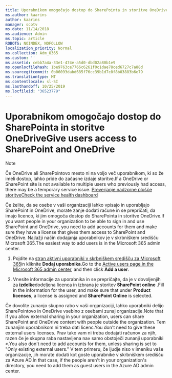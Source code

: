 ```yaml
---
title: Uporabnikom omogočajo dostop do SharePointa in storitve OneDrive
ms.author: kaarins
author: kaarins
manager: scotv
ms.date: 11/14/2018
ms.audience: Admin
ms.topic: article
ROBOTS: NOINDEX, NOFOLLOW
localization_priority: Normal
ms.collection: Adm_O365
ms.custom: ''
ms.assetid: cebb7a4a-33e1-474e-a5d0-dbd02a80b1e9
ms.openlocfilehash: 1be9763ce7766c6261f0c1dae78ced6727c7a88d
ms.sourcegitcommit: 0b06093dabd685f76cc39b1d7c0f8b03883b6e79
ms.translationtype: MT
ms.contentlocale: sl-SI
ms.lasthandoff: 10/25/2019
ms.locfileid: "36523779"
---
```

# <a name="give-users-access-to-sharepoint-and-onedrive"></a><span data-ttu-id="aa92e-102">Uporabnikom omogočajo dostop do SharePointa in storitve OneDrive</span><span class="sxs-lookup"><span data-stu-id="aa92e-102">Give users access to SharePoint and OneDrive</span></span>

> [!NOTE]
> <span data-ttu-id="aa92e-103">Če OneDrive ali SharePointovo mesto ni na voljo več uporabnikom, ki so že imeli dostop, lahko pride do začasne izdaje storitve.</span><span class="sxs-lookup"><span data-stu-id="aa92e-103">If a OneDrive or SharePoint site is not available to multiple users who previously had access, there may be a temporary service issue.</span></span> [<span data-ttu-id="aa92e-104">Preverjanje nadzorne plošče storitve</span><span class="sxs-lookup"><span data-stu-id="aa92e-104">Check the service health dashboard</span></span>](https://portal.office.com/adminportal/home#/servicehealth)
  
<span data-ttu-id="aa92e-105">Če želite, da se osebe v vaši organizaciji lahko vpisajo in uporabljajo SharePoint in OneDrive, morate zanje dodati račune in se prepričati, da imajo licenco, ki jim omogoča dostop do SharePointa in storitve OneDrive.</span><span class="sxs-lookup"><span data-stu-id="aa92e-105">If you want people in your organization to be able to sign in and use SharePoint and OneDrive, you need to add accounts for them and make sure they have a license that gives them access to SharePoint and OneDrive.</span></span> <span data-ttu-id="aa92e-106">Najlažji način dodajanja uporabnikov je v skrbniškem središču Microsoft 365.</span><span class="sxs-lookup"><span data-stu-id="aa92e-106">The easiest way to add users is in the Microsoft 365 admin center.</span></span>
  
1. <span data-ttu-id="aa92e-107">Pojdite na [stran aktivni uporabniki v skrbniškem središču za Microsoft 365](https://portal.office.com/adminportal/home#/users)in kliknite **Dodaj uporabnika**.</span><span class="sxs-lookup"><span data-stu-id="aa92e-107">Go to the [Active users page in the Microsoft 365 admin center](https://portal.office.com/adminportal/home#/users), and then click **Add a user**.</span></span>
    
2. <span data-ttu-id="aa92e-108">Vnesite informacije za uporabnika in se prepričajte, da je v dovoljenjih za **izdelke**dodeljena licenca in izbrana je storitev **SharePoint online** .</span><span class="sxs-lookup"><span data-stu-id="aa92e-108">Fill in the information for the user, and make sure that under **Product licenses**, a license is assigned and **SharePoint Online** is selected.</span></span> 
    
<span data-ttu-id="aa92e-109">Če dovolite zunanjo skupno rabo v vaši organizaciji, lahko uporabniki delijo SharePointovo in OneDrive vsebino z osebami zunaj organizacije.</span><span class="sxs-lookup"><span data-stu-id="aa92e-109">Note that if you allow external sharing in your organization, users can share SharePoint and OneDrive content with people outside the organization.</span></span> <span data-ttu-id="aa92e-110">Tem zunanjim uporabnikom ni treba dati licenc.</span><span class="sxs-lookup"><span data-stu-id="aa92e-110">You don't need to give these external users licenses.</span></span> <span data-ttu-id="aa92e-111">Prav tako vam ni treba dodajati računov za njih, razen če je skupna raba nastavljena na» samo obstoječi zunanji uporabniki «.</span><span class="sxs-lookup"><span data-stu-id="aa92e-111">You also don't need to add accounts for them, unless sharing is set to "Only existing external users."</span></span> <span data-ttu-id="aa92e-112">V tem primeru, če ljudje niso v imeniku vaše organizacije, jih morate dodati kot goste uporabnike v skrbniškem središču za Azure AD.</span><span class="sxs-lookup"><span data-stu-id="aa92e-112">In that case, if the people aren't in your organization's directory, you need to add them as guest users in the Azure AD admin center.</span></span>
  

